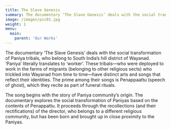```yaml
---
title: The Slave Genesis
summary: The documentary ‘The Slave Genesis’ deals with the social transformation of Paniya tribals, who belong to South India’s hill district of Wayanad. ‘Paniya’ literally translates to ‘worker’.
image: /images/pic01.jpg
weight: 1
menu:
  main:
    parent: 'Our Works'
---
```


The documentary ‘The Slave Genesis’ deals with the social transformation of Paniya tribals, who belong to South India’s hill district of Wayanad. ‘Paniya’ literally translates to ‘worker’. These tribals—who were deployed to work in the farms of migrants (belonging to other religious sects) who trickled into Wayanad from time to time—have distinct arts and songs that reflect their identities. The prime among their songs is Penappaattu (speech of ghost), which they recite as part of funeral rituals.

The song begins with the story of Paniya community’s origin. The documentary explores the social transformation of Paniyas based on the contents of Penappattu. It proceeds through the recollections (and their rectifications) of the director, who belongs to a different religious community, but has been born and brought up in close proximity to the Paniyas. 